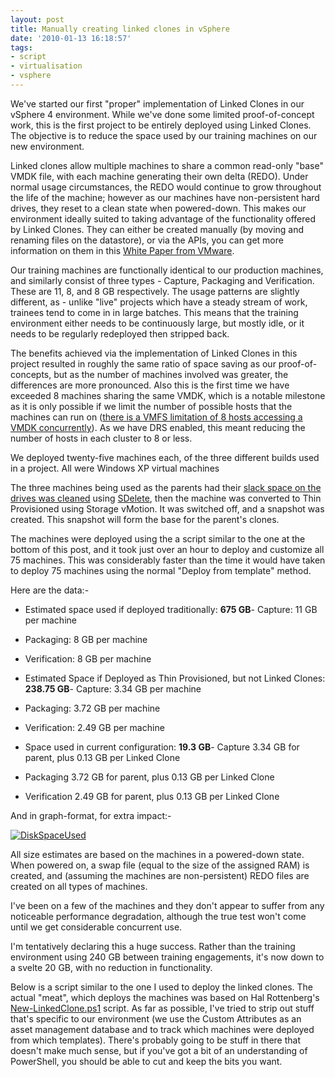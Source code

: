 ```yaml
---
layout: post
title: Manually creating linked clones in vSphere
date: '2010-01-13 16:18:57'
tags:
- script
- virtualisation
- vsphere
---
```



We've started our first "proper" implementation of Linked Clones in our vSphere 4 environment. While we've done some limited proof-of-concept work, this is the first project to be entirely deployed using Linked Clones. The objective is to reduce the space used by our training machines on our new environment.

Linked clones allow multiple machines to share a common read-only "base" VMDK file, with each machine generating their own delta (REDO). Under normal usage circumstances, the REDO would continue to grow throughout the life of the machine; however as our machines have non-persistent hard drives, they reset to a clean state when powered-down. This makes our environment ideally suited to taking advantage of the functionality offered by Linked Clones. They can either be created manually (by moving and renaming files on the datastore), or via the APIs, you can get more information on them in this [White Paper from VMware](http://www.vmware.com/support/developer/vc-sdk/linked_vms_note.pdf).

Our training machines are functionally identical to our production machines, and similarly consist of three types  - Capture, Packaging and Verification. These are 11, 8, and 8 GB respectively. The usage patterns are slightly different, as  - unlike "live" projects which have a steady stream of work, trainees tend to come in in large batches. This means that the training environment either needs to be continuously large, but mostly idle, or it needs to be regularly redeployed then stripped back.

The benefits achieved via the implementation of Linked Clones in this project resulted in roughly the same ratio of space saving as our proof-of-concepts, but as the number of machines involved was greater, the differences are more pronounced. Also this is the first time we have exceeded 8 machines sharing the same VMDK, which is a notable milestone as it is only possible if we limit the number of possible hosts that the machines can run on ([there is a VMFS limitation of 8 hosts accessing a VMDK concurrently](http://kb.vmware.com/selfservice/microsites/search.do?language=en_US&cmd=displayKC&externalId=1003319)). As we have DRS enabled, this meant reducing the number of hosts in each cluster to 8 or less.

We deployed twenty-five machines each, of  the three different builds used in a project. All were Windows XP virtual machines

The three machines being used as the parents had their [slack space on the drives was cleaned](http://ben.neise.co.uk/index.php/2009/10/using-sdelete-to-maximise-the-amount-of-disk-space-reclaimed-during-conversion-to-thin-provisioned-disks/) using [SDelete](http://technet.microsoft.com/en-us/sysinternals/bb897443.aspx), then the machine was converted to Thin Provisioned using Storage vMotion. It was switched off, and a snapshot was created. This snapshot will form the base for the parent's clones.

The machines were deployed using the a script similar to the one at the bottom of this post, and it took just over an hour to deploy and customize all 75 machines. This was considerably faster than the time it would have taken to deploy 75 machines using the normal "Deploy from template"  method.

Here are the data:-

- Estimated space used if deployed traditionally: **675 GB**- Capture: 11 GB per machine
- Packaging: 8 GB per machine
- Verification: 8 GB per machine

- Estimated Space if Deployed as Thin Provisioned, but not Linked Clones: **238.75 GB**- Capture: 3.34 GB per machine
- Packaging: 3.72 GB per machine
- Verification: 2.49 GB per machine

- Space used in current configuration: **19.3 GB**- Capture 3.34 GB for parent, plus 0.13 GB per Linked Clone
- Packaging 3.72 GB for parent, plus 0.13 GB per Linked Clone
- Verification 2.49 GB for parent, plus 0.13 GB per Linked Clone

And in graph-format, for extra impact:-

[![DiskSpaceUsed](http://ben.neise.co.uk/wp-content/uploads/2010/01/DiskSpaceUsed1-300x178.png)](http://ben.neise.co.uk/wp-content/uploads/2010/01/DiskSpaceUsed1.png)

All size estimates are based on the machines in a powered-down state. When powered on, a swap file (equal to the size of the assigned RAM) is created, and (assuming the machines are non-persistent) REDO files are created on all types of machines.

I've been on a few of the machines and they don't appear to suffer from any noticeable performance degradation, although the true test won't come until we get considerable concurrent use.

I'm tentatively declaring this a huge success. Rather than the training environment using 240 GB between training engagements, it's now down to a svelte 20 GB, with no reduction in functionality.

Below is a script similar to the one I used to deploy the linked clones. The actual "meat", which deploys the machines was based on Hal Rottenberg's [New-LinkedClone.ps1](http://poshcode.org/1549) script. As far as possible, I've tried to strip out stuff that's specific to our environment (we use the Custom Attributes as an asset management database and to track which machines were deployed from which templates). There's probably going to be stuff in there that doesn't make much sense, but if you've got a bit of an understanding of PowerShell, you should be able to cut and keep the bits you want.

<script src="https://gist.github.com/BenNeise/7216369.js"></script>


